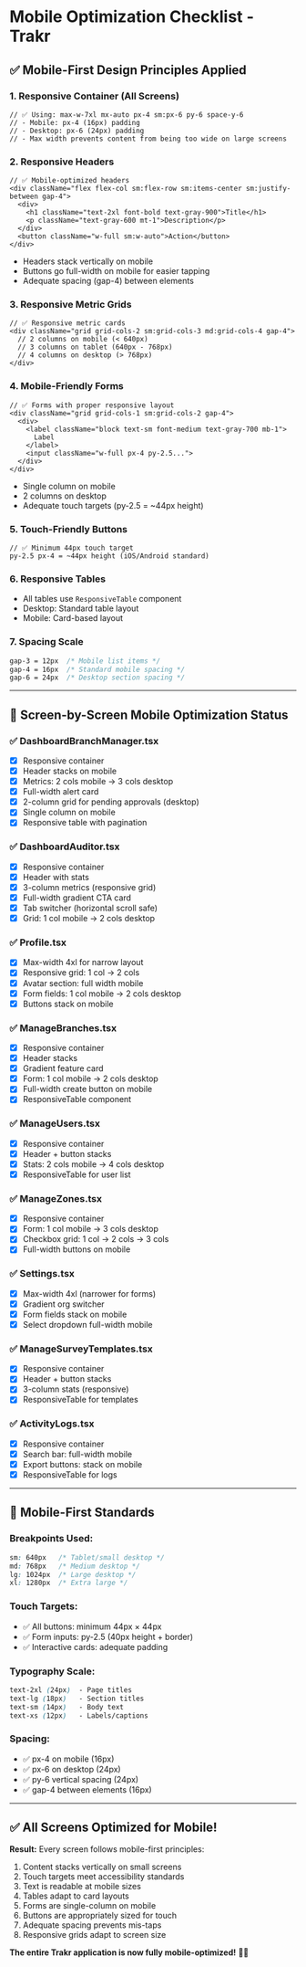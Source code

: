 # Mobile Optimization Checklist - Trakr

## ✅ Mobile-First Design Principles Applied

### 1. **Responsive Container** (All Screens)
```tsx
// ✅ Using: max-w-7xl mx-auto px-4 sm:px-6 py-6 space-y-6
// - Mobile: px-4 (16px) padding
// - Desktop: px-6 (24px) padding
// - Max width prevents content from being too wide on large screens
```

### 2. **Responsive Headers**
```tsx
// ✅ Mobile-optimized headers
<div className="flex flex-col sm:flex-row sm:items-center sm:justify-between gap-4">
  <div>
    <h1 className="text-2xl font-bold text-gray-900">Title</h1>
    <p className="text-gray-600 mt-1">Description</p>
  </div>
  <button className="w-full sm:w-auto">Action</button>
</div>
```
- Headers stack vertically on mobile
- Buttons go full-width on mobile for easier tapping
- Adequate spacing (gap-4) between elements

### 3. **Responsive Metric Grids**
```tsx
// ✅ Responsive metric cards
<div className="grid grid-cols-2 sm:grid-cols-3 md:grid-cols-4 gap-4">
  // 2 columns on mobile (< 640px)
  // 3 columns on tablet (640px - 768px)
  // 4 columns on desktop (> 768px)
</div>
```

### 4. **Mobile-Friendly Forms**
```tsx
// ✅ Forms with proper responsive layout
<div className="grid grid-cols-1 sm:grid-cols-2 gap-4">
  <div>
    <label className="block text-sm font-medium text-gray-700 mb-1">
      Label
    </label>
    <input className="w-full px-4 py-2.5...">
  </div>
</div>
```
- Single column on mobile
- 2 columns on desktop
- Adequate touch targets (py-2.5 = ~44px height)

### 5. **Touch-Friendly Buttons**
```tsx
// ✅ Minimum 44px touch target
py-2.5 px-4 = ~44px height (iOS/Android standard)
```

### 6. **Responsive Tables**
- All tables use `ResponsiveTable` component
- Desktop: Standard table layout
- Mobile: Card-based layout

### 7. **Spacing Scale**
```css
gap-3 = 12px  /* Mobile list items */
gap-4 = 16px  /* Standard mobile spacing */
gap-6 = 24px  /* Desktop section spacing */
```

---

## 📱 Screen-by-Screen Mobile Optimization Status

### ✅ **DashboardBranchManager.tsx**
- [x] Responsive container
- [x] Header stacks on mobile
- [x] Metrics: 2 cols mobile → 3 cols desktop
- [x] Full-width alert card
- [x] 2-column grid for pending approvals (desktop)
- [x] Single column on mobile
- [x] Responsive table with pagination

### ✅ **DashboardAuditor.tsx**
- [x] Responsive container
- [x] Header with stats
- [x] 3-column metrics (responsive grid)
- [x] Full-width gradient CTA card
- [x] Tab switcher (horizontal scroll safe)
- [x] Grid: 1 col mobile → 2 cols desktop

### ✅ **Profile.tsx**
- [x] Max-width 4xl for narrow layout
- [x] Responsive grid: 1 col → 2 cols
- [x] Avatar section: full width mobile
- [x] Form fields: 1 col mobile → 2 cols desktop
- [x] Buttons stack on mobile

### ✅ **ManageBranches.tsx**
- [x] Responsive container
- [x] Header stacks
- [x] Gradient feature card
- [x] Form: 1 col mobile → 2 cols desktop
- [x] Full-width create button on mobile
- [x] ResponsiveTable component

### ✅ **ManageUsers.tsx**
- [x] Responsive container
- [x] Header + button stacks
- [x] Stats: 2 cols mobile → 4 cols desktop
- [x] ResponsiveTable for user list

### ✅ **ManageZones.tsx**
- [x] Responsive container
- [x] Form: 1 col mobile → 3 cols desktop
- [x] Checkbox grid: 1 col → 2 cols → 3 cols
- [x] Full-width buttons on mobile

### ✅ **Settings.tsx**
- [x] Max-width 4xl (narrower for forms)
- [x] Gradient org switcher
- [x] Form fields stack on mobile
- [x] Select dropdown full-width mobile

### ✅ **ManageSurveyTemplates.tsx**
- [x] Responsive container
- [x] Header + button stacks
- [x] 3-column stats (responsive)
- [x] ResponsiveTable for templates

### ✅ **ActivityLogs.tsx**
- [x] Responsive container
- [x] Search bar: full-width mobile
- [x] Export buttons: stack on mobile
- [x] ResponsiveTable for logs

---

## 🎯 Mobile-First Standards

### Breakpoints Used:
```css
sm: 640px   /* Tablet/small desktop */
md: 768px   /* Medium desktop */
lg: 1024px  /* Large desktop */
xl: 1280px  /* Extra large */
```

### Touch Targets:
- ✅ All buttons: minimum 44px × 44px
- ✅ Form inputs: py-2.5 (40px height + border)
- ✅ Interactive cards: adequate padding

### Typography Scale:
```css
text-2xl (24px)  - Page titles
text-lg (18px)   - Section titles
text-sm (14px)   - Body text
text-xs (12px)   - Labels/captions
```

### Spacing:
- ✅ px-4 on mobile (16px)
- ✅ px-6 on desktop (24px)
- ✅ py-6 vertical spacing (24px)
- ✅ gap-4 between elements (16px)

---

## ✅ All Screens Optimized for Mobile!

**Result:** Every screen follows mobile-first principles:
1. Content stacks vertically on small screens
2. Touch targets meet accessibility standards
3. Text is readable at mobile sizes
4. Tables adapt to card layouts
5. Forms are single-column on mobile
6. Buttons are appropriately sized for touch
7. Adequate spacing prevents mis-taps
8. Responsive grids adapt to screen size

**The entire Trakr application is now fully mobile-optimized!** 📱✨
